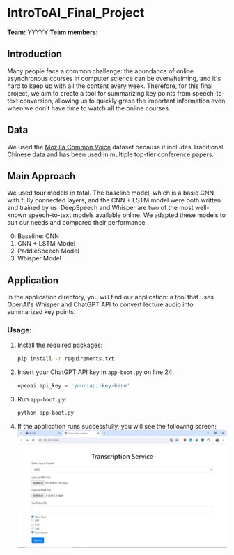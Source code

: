 # IntroToAI_Final_Project
**Team:**  YYYYY
**Team members:**

## Introduction
Many people face a common challenge: the abundance of online asynchronous courses in computer science can be overwhelming, and it's hard to keep up with all the content every week. Therefore, for this final project, we aim to create a tool for summarizing key points from speech-to-text conversion, allowing us to quickly grasp the important information even when we don't have time to watch all the online courses.

## Data
We used the [Mozilla Common Voice](https://commonvoice.mozilla.org/en/datasets?fbclid=IwZXh0bgNhZW0CMTAAAR1z372MU2KnLPG5cGIw6XL9kizcCS8EzX_p8ZJ1xaKbijpshorfzfYYpQM_aem_Ad9-T66vSVpHIc3i7Uh1cWkgsELb6tJPNCo3E2y_aFbYRvm6DFr6tvJNcfgCm-4iZUfnGMrYKL6thOeGDk1TtzkP) dataset because it includes Traditional Chinese data and has been used in multiple top-tier conference papers.

## Main Approach
We used four models in total. The baseline model, which is a basic CNN with fully connected layers, and the CNN + LSTM model were both written and trained by us. DeepSpeech and Whisper are two of the most well-known speech-to-text models available online. We adapted these models to suit our needs and compared their performance.

0. Baseline: CNN
1. CNN + LSTM Model
2. PaddleSpeech Model
3. Whisper Model 

## Application
In the application directory, you will find our application: a tool that uses OpenAI's Whisper and ChatGPT API to convert lecture audio into summarized key points.
### Usage:
1. Install the required packages:
   ```sh
   pip install -r requirements.txt
   ```
2. Insert your ChatGPT API key in `app-boot.py` on line 24:
   ```python
   openai.api_key = 'your-api-key-here'
   ```
3. Run `app-boot.py`:
   ```sh
   python app-boot.py
   ```
4. If the application runs successfully, you will see the following screen:
   ![alt text](image.png)
